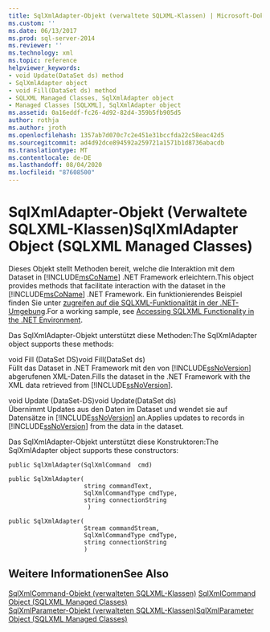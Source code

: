 ```yaml
---
title: SqlXmlAdapter-Objekt (verwaltete SQLXML-Klassen) | Microsoft-Dokumentation
ms.custom: ''
ms.date: 06/13/2017
ms.prod: sql-server-2014
ms.reviewer: ''
ms.technology: xml
ms.topic: reference
helpviewer_keywords:
- void Update(DataSet ds) method
- SqlXmlAdapter object
- void Fill(DataSet ds) method
- SQLXML Managed Classes, SqlXmlAdapter object
- Managed Classes [SQLXML], SqlXmlAdapter object
ms.assetid: 0a16eddf-fc26-4d92-82d4-359b5fb905d5
author: rothja
ms.author: jroth
ms.openlocfilehash: 1357ab7d070c7c2e451e31bccfda22c58eac42d5
ms.sourcegitcommit: ad4d92dce894592a259721a1571b1d8736abacdb
ms.translationtype: MT
ms.contentlocale: de-DE
ms.lasthandoff: 08/04/2020
ms.locfileid: "87608500"
---
```

# <a name="sqlxmladapter-object-sqlxml-managed-classes"></a><span data-ttu-id="8fbb6-102">SqlXmlAdapter-Objekt (Verwaltete SQLXML-Klassen)</span><span class="sxs-lookup"><span data-stu-id="8fbb6-102">SqlXmlAdapter Object (SQLXML Managed Classes)</span></span>
  <span data-ttu-id="8fbb6-103">Dieses Objekt stellt Methoden bereit, welche die Interaktion mit dem Dataset in [!INCLUDE[msCoName](../../../includes/msconame-md.md)] .NET Framework erleichtern.</span><span class="sxs-lookup"><span data-stu-id="8fbb6-103">This object provides methods that facilitate interaction with the dataset in the [!INCLUDE[msCoName](../../../includes/msconame-md.md)] .NET Framework.</span></span> <span data-ttu-id="8fbb6-104">Ein funktionierendes Beispiel finden Sie unter [zugreifen auf die SQLXML-Funktionalität in der .NET-Umgebung](accessing-sqlxml-functionality-in-the-net-environment.md).</span><span class="sxs-lookup"><span data-stu-id="8fbb6-104">For a working sample, see [Accessing SQLXML Functionality in the .NET Environment](accessing-sqlxml-functionality-in-the-net-environment.md).</span></span>  
  
 <span data-ttu-id="8fbb6-105">Das SqlXmlAdapter-Objekt unterstützt diese Methoden:</span><span class="sxs-lookup"><span data-stu-id="8fbb6-105">The SqlXmlAdapter object supports these methods:</span></span>  
  
 <span data-ttu-id="8fbb6-106">void Fill (DataSet DS)</span><span class="sxs-lookup"><span data-stu-id="8fbb6-106">void Fill(DataSet ds)</span></span>  
 <span data-ttu-id="8fbb6-107">Füllt das Dataset in .NET Framework mit den von [!INCLUDE[ssNoVersion](../../../includes/ssnoversion-md.md)] abgerufenen XML-Daten.</span><span class="sxs-lookup"><span data-stu-id="8fbb6-107">Fills the dataset in the .NET Framework with the XML data retrieved from [!INCLUDE[ssNoVersion](../../../includes/ssnoversion-md.md)].</span></span>  
  
 <span data-ttu-id="8fbb6-108">void Update (DataSet-DS)</span><span class="sxs-lookup"><span data-stu-id="8fbb6-108">void Update(DataSet ds)</span></span>  
 <span data-ttu-id="8fbb6-109">Übernimmt Updates aus den Daten im Dataset und wendet sie auf Datensätze in [!INCLUDE[ssNoVersion](../../../includes/ssnoversion-md.md)] an.</span><span class="sxs-lookup"><span data-stu-id="8fbb6-109">Applies updates to records in [!INCLUDE[ssNoVersion](../../../includes/ssnoversion-md.md)] from the data in the dataset.</span></span>  
  
 <span data-ttu-id="8fbb6-110">Das SqlXmlAdapter-Objekt unterstützt diese Konstruktoren:</span><span class="sxs-lookup"><span data-stu-id="8fbb6-110">The SqlXmlAdapter object supports these constructors:</span></span>  
  
```  
public SqlXmlAdapter(SqlXmlCommand  cmd)   
  
public SqlXmlAdapter(  
                     string commandText,   
                     SqlXmlCommandType cmdType,   
                     string connectionString  
                      )   
  
public SqlXmlAdapter(  
                     Stream commandStream,   
                     SqlXmlCommandType cmdType,   
                     string connectionString  
                     )   
```  
  
## <a name="see-also"></a><span data-ttu-id="8fbb6-111">Weitere Informationen</span><span class="sxs-lookup"><span data-stu-id="8fbb6-111">See Also</span></span>  
 <span data-ttu-id="8fbb6-112">[SqlXmlCommand-Objekt &#40;verwalteten SQLXML-Klassen&#41;](sqlxml-4-0-net-framework-support-managed-classes.md) </span><span class="sxs-lookup"><span data-stu-id="8fbb6-112">[SqlXmlCommand Object &#40;SQLXML Managed Classes&#41;](sqlxml-4-0-net-framework-support-managed-classes.md) </span></span>  
 [<span data-ttu-id="8fbb6-113">SqlXmlParameter-Objekt &#40;verwalteten SQLXML-Klassen&#41;</span><span class="sxs-lookup"><span data-stu-id="8fbb6-113">SqlXmlParameter Object &#40;SQLXML Managed Classes&#41;</span></span>](sqlxml-managed-classes-sqlxmlparameter-object.md)  
  
  
